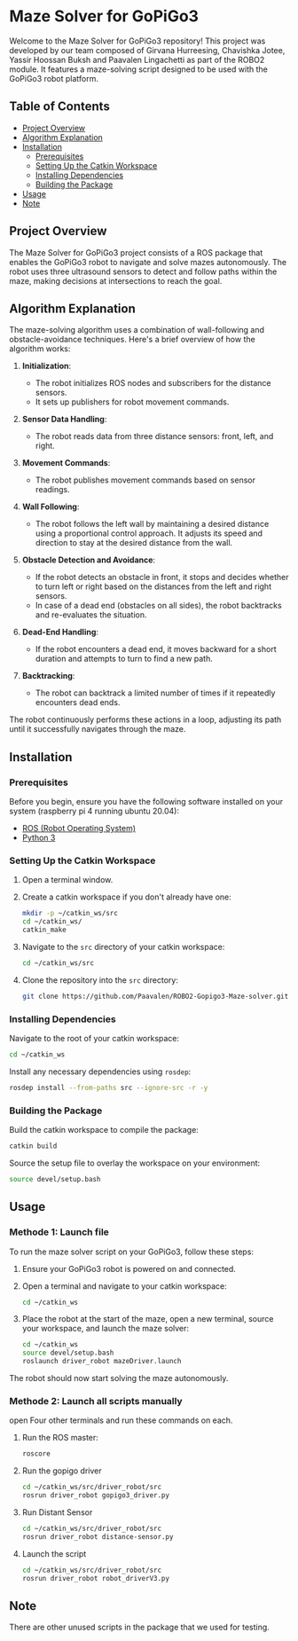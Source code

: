 # Maze Solver for GoPiGo3

Welcome to the Maze Solver for GoPiGo3 repository! This project was developed by our team composed of Girvana Hurreesing, Chavishka Jotee, Yassir Hoossan Buksh and Paavalen Lingachetti as part of the ROBO2 module. It features a maze-solving script designed to be used with the GoPiGo3 robot platform.

## Table of Contents

- [Project Overview](#project-overview)
- [Algorithm Explanation](#algorithm-explanation)
- [Installation](#installation)
  - [Prerequisites](#prerequisites)
  - [Setting Up the Catkin Workspace](#setting-up-the-catkin-workspace)
  - [Installing Dependencies](#installing-dependencies)
  - [Building the Package](#building-the-package)
- [Usage](#usage)
- [Note](#note)

## Project Overview

The Maze Solver for GoPiGo3 project consists of a ROS package that enables the GoPiGo3 robot to navigate and solve mazes autonomously. The robot uses three ultrasound sensors to detect and follow paths within the maze, making decisions at intersections to reach the goal.

## Algorithm Explanation

The maze-solving algorithm uses a combination of wall-following and obstacle-avoidance techniques. Here's a brief overview of how the algorithm works:

1. **Initialization**: 
   - The robot initializes ROS nodes and subscribers for the distance sensors.
   - It sets up publishers for robot movement commands.

2. **Sensor Data Handling**:
   - The robot reads data from three distance sensors: front, left, and right.

3. **Movement Commands**:
   - The robot publishes movement commands based on sensor readings.

4. **Wall Following**:
   - The robot follows the left wall by maintaining a desired distance using a proportional control approach. It adjusts its speed and direction to stay at the desired distance from the wall.

5. **Obstacle Detection and Avoidance**:
   - If the robot detects an obstacle in front, it stops and decides whether to turn left or right based on the distances from the left and right sensors.
   - In case of a dead end (obstacles on all sides), the robot backtracks and re-evaluates the situation.

6. **Dead-End Handling**:
   - If the robot encounters a dead end, it moves backward for a short duration and attempts to turn to find a new path.

7. **Backtracking**:
   - The robot can backtrack a limited number of times if it repeatedly encounters dead ends.

The robot continuously performs these actions in a loop, adjusting its path until it successfully navigates through the maze.

## Installation

### Prerequisites

Before you begin, ensure you have the following software installed on your system (raspberry pi 4 running ubuntu 20.04):

- [ROS (Robot Operating System)](http://wiki.ros.org/ROS/Installation)
- [Python 3](https://www.python.org/downloads/)

### Setting Up the Catkin Workspace

1. Open a terminal window.
2. Create a catkin workspace if you don't already have one:

   ```sh
   mkdir -p ~/catkin_ws/src
   cd ~/catkin_ws/
   catkin_make
   ```

3. Navigate to the `src` directory of your catkin workspace:

   ```sh
   cd ~/catkin_ws/src
   ```

4. Clone the repository into the `src` directory:

   ```sh
   git clone https://github.com/Paavalen/ROBO2-Gopigo3-Maze-solver.git
   ```

### Installing Dependencies

Navigate to the root of your catkin workspace:

```sh
cd ~/catkin_ws
```

Install any necessary dependencies using `rosdep`:

```sh
rosdep install --from-paths src --ignore-src -r -y
```

### Building the Package

Build the catkin workspace to compile the package:

```sh
catkin build
```

Source the setup file to overlay the workspace on your environment:

```sh
source devel/setup.bash
```

## Usage

### Methode 1: Launch file

To run the maze solver script on your GoPiGo3, follow these steps:

1. Ensure your GoPiGo3 robot is powered on and connected.
2. Open a terminal and navigate to your catkin workspace:

   ```sh
   cd ~/catkin_ws
   ```

3. Place the robot at the start of the maze, open a new terminal, source your workspace, and launch the maze solver:

   ```sh
   cd ~/catkin_ws
   source devel/setup.bash
   roslaunch driver_robot mazeDriver.launch
   ```

The robot should now start solving the maze autonomously.

### Methode 2: Launch all scripts manually

open Four other terminals and run these commands on each.

1. Run the ROS master:

   ```sh
   roscore
   ```

2. Run the gopigo driver

   ```sh
   cd ~/catkin_ws/src/driver_robot/src
   rosrun driver_robot gopigo3_driver.py
   ```

3. Run Distant Sensor 

   ```sh
   cd ~/catkin_ws/src/driver_robot/src
   rosrun driver_robot distance-sensor.py
   ```

4. Launch the script
   
   ```sh
   cd ~/catkin_ws/src/driver_robot/src
   rosrun driver_robot robot_driverV3.py
   ```

## Note

There are other unused scripts in the package that we used for testing.

